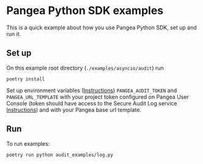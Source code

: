 # Pangea Python SDK examples

This is a quick example about how you use Pangea Python SDK, set up and run it.

## Set up

On this example root directory (`./examples/asyncio/audit`) run

```
poetry install
```

Set up environment variables ([Instructions](https://pangea.cloud/docs/audit/#set-your-environment-variables)) `PANGEA_AUDIT_TOKEN` and `PANGEA_URL_TEMPLATE` with your project token configured on Pangea User Console (token should have access to the Secure Audit Log service [Instructions](https://pangea.cloud/docs/admin-guide/tokens)) and with your Pangea base url template.

## Run

To run examples:
```
poetry run python audit_examples/log.py
```
